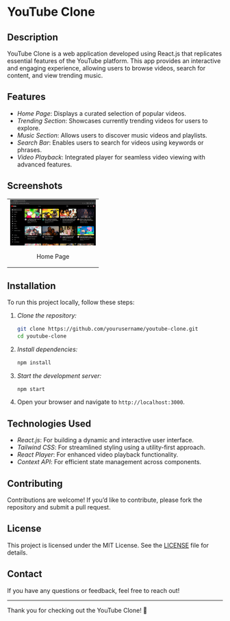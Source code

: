 # YouTube Clone

## Description

YouTube Clone is a web application developed using React.js that replicates essential features of the YouTube platform. This app provides an interactive and engaging experience, allowing users to browse videos, search for content, and view trending music.

## Features

- *Home Page*: Displays a curated selection of popular videos.
- *Trending Section*: Showcases currently trending videos for users to explore.
- *Music Section*: Allows users to discover music videos and playlists.
- *Search Bar*: Enables users to search for videos using keywords or phrases.
- *Video Playback*: Integrated player for seamless video viewing with advanced features.

## Screenshots

<table>
  <tr>
    <td style="text-align: center;">
      <img src="https://github.com/aditya2732002/Youtube-Fronted-Clone/blob/main/static/media/React%20App%20-%20Google%20Chrome%2025-09-2024%2020_33_08.png" alt="Home Page" width="200"/>
      <p>Home Page</p>
    </td>
  </tr>
</table>

## Installation

To run this project locally, follow these steps:

1. *Clone the repository:*
    ```bash
    git clone https://github.com/yourusername/youtube-clone.git
    cd youtube-clone
    ```

2. *Install dependencies:*
    ```bash
    npm install
    ```

3. *Start the development server:*
    ```bash
    npm start
    ```

4. Open your browser and navigate to `http://localhost:3000`.

## Technologies Used

- *React.js*: For building a dynamic and interactive user interface.
- *Tailwind CSS*: For streamlined styling using a utility-first approach.
- *React Player*: For enhanced video playback functionality.
- *Context API*: For efficient state management across components.

## Contributing

Contributions are welcome! If you’d like to contribute, please fork the repository and submit a pull request.

## License

This project is licensed under the MIT License. See the [LICENSE](LICENSE) file for details.

## Contact

If you have any questions or feedback, feel free to reach out!

---

Thank you for checking out the YouTube Clone! 🎥
